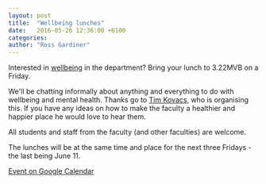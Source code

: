 ```yaml
---
layout: post
title:  "Wellbeing lunches"
date:   2016-05-26 12:36:00 +0100
categories:
author: "Ross Gardiner"
---
```

Interested in [wellbeing](/wellbeing) in the department? Bring your lunch to 3.22MVB on a Friday.

We'll be chatting informally about anything and everything to do with wellbeing and mental health. Thanks go to [Tim Kovacs](http://www.cs.bris.ac.uk/~kovacs/), who is organising this. If you have any ideas on how to make the faculty a healthier and happier place he would love to hear them.

All students and staff from the faculty (and other faculties) are welcome.

The lunches will be at the same time and place for the next three Fridays - the last being June 11.

[Event on Google Calendar](https://calendar.google.com/calendar/render?eid=aW8wNG1rM2I4dGxrc2U1ZDhtY2o2MTM5a2tfMjAxNjA1MjdUMTEwMDAwWiBjc3NicmlzdG9sLmNvLnVrX2NtbWI3N2k0a2Q2ZDlva2Z2NW5jMXBpYm4wQGc&sf=true&output=xml#eventpage_6)
